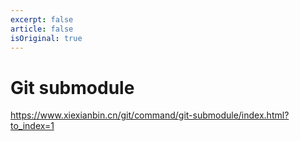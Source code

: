 ```yaml
---
excerpt: false
article: false
isOriginal: true
---
```


# Git submodule

https://www.xiexianbin.cn/git/command/git-submodule/index.html?to_index=1